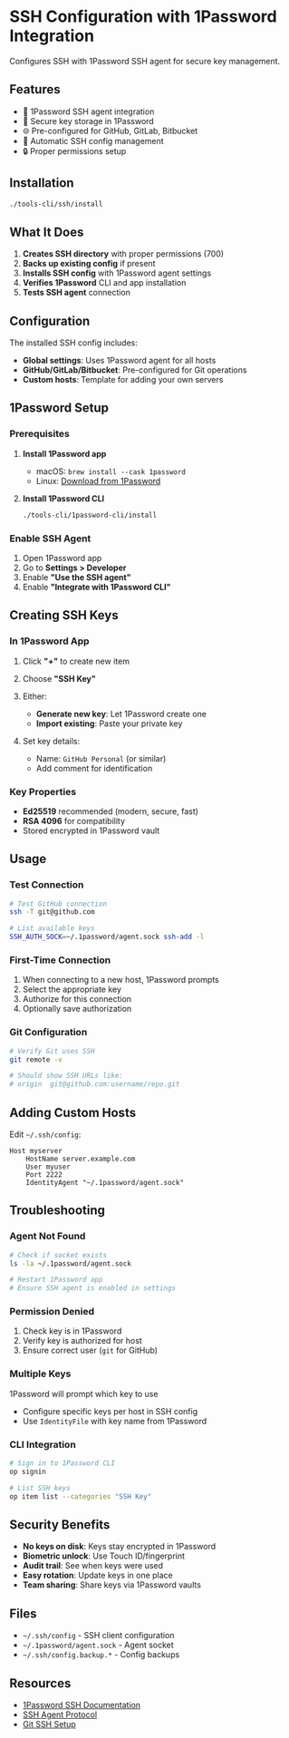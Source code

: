 # SSH Configuration with 1Password Integration

Configures SSH with 1Password SSH agent for secure key management.

## Features

- 🔐 1Password SSH agent integration
- 🔑 Secure key storage in 1Password
- 🌐 Pre-configured for GitHub, GitLab, Bitbucket
- 📝 Automatic SSH config management
- 🔒 Proper permissions setup

## Installation

```bash
./tools-cli/ssh/install
```

## What It Does

1. **Creates SSH directory** with proper permissions (700)
2. **Backs up existing config** if present
3. **Installs SSH config** with 1Password agent settings
4. **Verifies 1Password** CLI and app installation
5. **Tests SSH agent** connection

## Configuration

The installed SSH config includes:

- **Global settings**: Uses 1Password agent for all hosts
- **GitHub/GitLab/Bitbucket**: Pre-configured for Git operations
- **Custom hosts**: Template for adding your own servers

## 1Password Setup

### Prerequisites

1. **Install 1Password app**
   - macOS: `brew install --cask 1password`
   - Linux: [Download from 1Password](https://1password.com/downloads/linux/)

2. **Install 1Password CLI**
   ```bash
   ./tools-cli/1password-cli/install
   ```

### Enable SSH Agent

1. Open 1Password app
2. Go to **Settings > Developer**
3. Enable **"Use the SSH agent"**
4. Enable **"Integrate with 1Password CLI"**

## Creating SSH Keys

### In 1Password App

1. Click **"+"** to create new item
2. Choose **"SSH Key"**
3. Either:
   - **Generate new key**: Let 1Password create one
   - **Import existing**: Paste your private key

4. Set key details:
   - Name: `GitHub Personal` (or similar)
   - Add comment for identification

### Key Properties

- **Ed25519** recommended (modern, secure, fast)
- **RSA 4096** for compatibility
- Stored encrypted in 1Password vault

## Usage

### Test Connection

```bash
# Test GitHub connection
ssh -T git@github.com

# List available keys
SSH_AUTH_SOCK=~/.1password/agent.sock ssh-add -l
```

### First-Time Connection

1. When connecting to a new host, 1Password prompts
2. Select the appropriate key
3. Authorize for this connection
4. Optionally save authorization

### Git Configuration

```bash
# Verify Git uses SSH
git remote -v

# Should show SSH URLs like:
# origin  git@github.com:username/repo.git
```

## Adding Custom Hosts

Edit `~/.ssh/config`:

```ssh
Host myserver
    HostName server.example.com
    User myuser
    Port 2222
    IdentityAgent "~/.1password/agent.sock"
```

## Troubleshooting

### Agent Not Found

```bash
# Check if socket exists
ls -la ~/.1password/agent.sock

# Restart 1Password app
# Ensure SSH agent is enabled in settings
```

### Permission Denied

1. Check key is in 1Password
2. Verify key is authorized for host
3. Ensure correct user (`git` for GitHub)

### Multiple Keys

1Password will prompt which key to use
- Configure specific keys per host in SSH config
- Use `IdentityFile` with key name from 1Password

### CLI Integration

```bash
# Sign in to 1Password CLI
op signin

# List SSH keys
op item list --categories "SSH Key"
```

## Security Benefits

- **No keys on disk**: Keys stay encrypted in 1Password
- **Biometric unlock**: Use Touch ID/fingerprint
- **Audit trail**: See when keys were used
- **Easy rotation**: Update keys in one place
- **Team sharing**: Share keys via 1Password vaults

## Files

- `~/.ssh/config` - SSH client configuration
- `~/.1password/agent.sock` - Agent socket
- `~/.ssh/config.backup.*` - Config backups

## Resources

- [1Password SSH Documentation](https://developer.1password.com/docs/ssh/)
- [SSH Agent Protocol](https://developer.1password.com/docs/ssh/agent/)
- [Git SSH Setup](https://developer.1password.com/docs/ssh/git-commit-signing/)